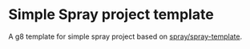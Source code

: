 Simple Spray project template
=============================

A g8 template for simple spray project based on [spray/spray-template](https://github.com/spray/spray-template).
